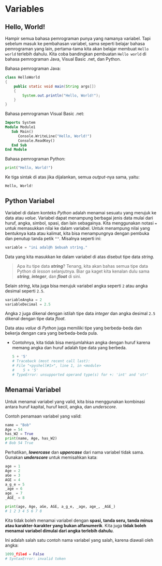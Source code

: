 # Variables

## Hello, World!

Hampir semua bahasa pemrograman punya yang namanya variabel. Tapi sebelum masuk ke pembahasan variabel, sama seperti belajar bahasa pemrograman yang lain, pertama-tama kita akan belajar membuat `Hello world` terlebih dahulu. Kita coba bandingkan pembuatan `Hello world` di bahasa pemrograman Java, Visual Basic .net, dan Python.

Bahasa pemrograman Java:

```java
class HelloWorld
{
    public static void main(String args[])
    {
        System.out.println("Hello, World!");
    }
}
```

Bahasa pemrograman Visual Basic .net:

```vb
Imports System
Module Module1
   Sub Main()
      Console.WriteLine("Hello, World!")
      Console.ReadKey()
   End Sub
End Module
```

Bahasa pemrograman Python:

```py
print("Hello, World!")
```

Ke tiga sintak di atas jika dijalankan, semua *output*-nya sama, yaitu:

```py
Hello, World!
```

## Python Variabel

Variabel di dalam konteks *Python* adalah menamai sesuatu yang merujuk ke data atau *value*. Variabel dapat menampung berbagai jenis data mulai dari huruf, angka, simbol, spasi, dan lain sebagainya. Kita menggunakan notasi `=` untuk memasukkan nilai ke dalam variabel. Untuk menampung nilai yang bentuknya kata atau kalimat, kita bisa menampungnya dengan pembuka dan penutup tanda petik `""`. Misalnya seperti ini:

```Python
variable = "ini adal@h $ebuah str1ng."
```

Data yang kita masukkan ke dalam variabel di atas disebut tipe data *string*.

> Apa itu tipe data ***string***? Tenang, kita akan bahas semua tipe data Python di *lesson* selanjutnya. Biar ga kaget kita kenalan dulu sama ***string***, ***integer***, dan ***float*** di sini.

Selain *string*, kita juga bisa merujuk variabel angka seperti `2` atau angka desimal seperti `2.5`.

```Python
variableAngka = 2
variableDecimal = 2.5
```

Angka `2` juga dikenal dengan istilah tipe data *integer* dan angka desimal `2.5` dikenal dengan tipe data *float*.

Data atau *value* di *Python* juga memiliki tipe yang berbeda-beda dan bekerja dengan cara yang berbeda-beda pula.

- Contohnya, kita tidak bisa menjumlahkan angka dengan huruf karena memang angka dan huruf adalah tipe data yang berbeda.

    ```py
    5 + '5'
    # Traceback (most recent call last):
    # File "<pyshell#1>", line 1, in <module>
    #    5 + '5'
    # TypeError: unsupported operand type(s) for +: 'int' and 'str'
    ```

## Menamai Variabel

Untuk menamai variabel yang valid, kita bisa menggunakan kombinasi antara huruf kapital, huruf kecil, angka, dan *underscore*.

Contoh penamaan variabel yang valid:

```py
name = "Bob"
Age = 54
has_W2 = True
print(name, Age, has_W2)
# Bob 54 True
```

Perhatikan, ***lowercase*** dan ***uppercase*** dari nama variabel tidak sama. Gunakan ***underscore*** untuk memisahkan kata:

```py
age = 1
Age = 2
aGe = 3
AGE = 4
a_g_e = 5
_age = 6
age_ = 7
_AGE_ = 8

print(age, Age, aGe, AGE, a_g_e, _age, age_, _AGE_)
# 1 2 3 4 5 6 7 8
```

Kita tidak boleh menamai variabel dengan **spasi, tanda seru, tanda minus atau karakter-karakter yang bukan alfanumerik**. Kita juga **tidak boleh menamai variabel dimulai dari angka terlebih dahulu**.

Ini adalah salah satu contoh nama variabel yang salah, karena diawali oleh angka:

```py
1099_filed = False
# SyntaxError: invalid token
```
